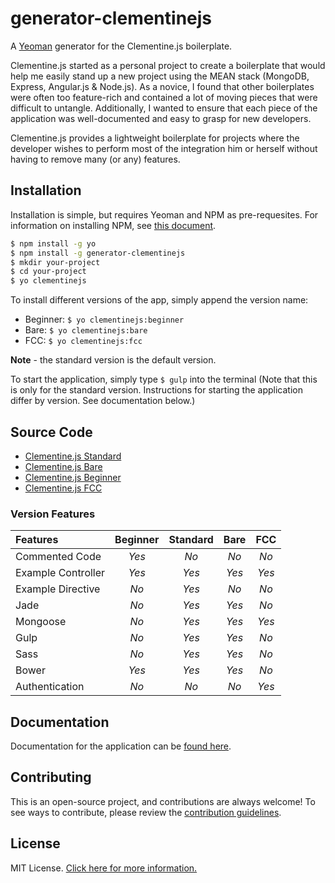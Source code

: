 # generator-clementinejs

A [Yeoman](http://yeoman.io/) generator for the Clementine.js boilerplate.

Clementine.js started as a personal project to create a boilerplate that would help me easily stand up a new project using the MEAN stack (MongoDB, Express, Angular.js & Node.js). As a novice, I found that other boilerplates were often too feature-rich and contained a lot of moving pieces that were difficult to untangle. Additionally, I wanted to ensure that each piece of the application was well-documented and easy to grasp for new developers.

Clementine.js provides a lightweight boilerplate for projects where the developer wishes to perform most of the integration him or herself without having to remove many (or any) features.

## Installation

Installation is simple, but requires Yeoman and NPM as pre-requesites. For information on installing NPM, see [this document](https://github.com/johnstonbl01/clementinejs-beginner#nodejs--npm).

```bash
$ npm install -g yo
$ npm install -g generator-clementinejs
$ mkdir your-project
$ cd your-project
$ yo clementinejs
```

To install different versions of the app, simply append the version name:

- Beginner: `$ yo clementinejs:beginner`
- Bare: `$ yo clementinejs:bare`
- FCC: `$ yo clementinejs:fcc`

**Note** - the standard version is the default version.

To start the application, simply type `$ gulp` into the terminal (Note that this is only for the standard version. Instructions for starting the application differ by version. See documentation below.)

## Source Code

- [Clementine.js Standard](https://github.com/johnstonbl01/clementinejs)
- [Clementine.js Bare](https://github.com/johnstonbl01/clementinejs-bare)
- [Clementine.js Beginner](https://github.com/johnstonbl01/clementinejs-beginner)
- [Clementine.js FCC](https://github.com/johnstonbl01/clementinejs-fcc)

### Version Features

| Features 				| Beginner 	| Standard 	| Bare 		| FCC 		|
|:---------				|:--------:	|:--------:	|:---------:|:---------:|
| Commented Code		| _Yes_ 	| _No_ 		| _No_		| _No_		|
| Example Controller 	| _Yes_ 	| _Yes_		| _Yes_		| _Yes_		|
| Example Directive 	| _No_ 		| _Yes_		| _No_		| _No_		|
| Jade					| _No_ 		| _Yes_ 	| _Yes_	 	| _No_		|
| Mongoose				| _No_		| _Yes_		| _Yes_		| _Yes_		|
| Gulp				 	| _No_		| _Yes_		| _Yes_		| _No_		|
| Sass					| _No_		| _Yes_		| _Yes_		| _No_		|
| Bower					| _Yes_		| _Yes_		| _Yes_		| _No_		|
| Authentication		| _No_		| _No_		| _No_		| _Yes_		|

## Documentation

Documentation for the application can be [found here](http://johnstonbl01.github.io/clementinejs/).

## Contributing

This is an open-source project, and contributions are always welcome! To see ways to contribute, please review the [contribution guidelines](http://johnstonbl01.github.io/clementinejs/developers/contributing.html).

## License

MIT License. [Click here for more information.](LICENSE.md)